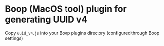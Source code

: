 # Boop (MacOS tool) plugin for generating UUID v4

Copy `uuid_v4.js` into your Boop plugins directory (configured through Boop settings)
